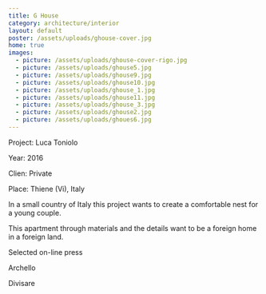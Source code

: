 ```yaml
---
title: G House
category: architecture/interior
layout: default
poster: /assets/uploads/ghouse-cover.jpg
home: true
images:
  - picture: /assets/uploads/ghouse-cover-rigo.jpg
  - picture: /assets/uploads/ghouse5.jpg
  - picture: /assets/uploads/ghouse9.jpg
  - picture: /assets/uploads/ghouse10.jpg
  - picture: /assets/uploads/ghouse_1.jpg
  - picture: /assets/uploads/ghouse11.jpg
  - picture: /assets/uploads/ghouse_3.jpg
  - picture: /assets/uploads/ghouse2.jpg
  - picture: /assets/uploads/ghoues6.jpg
---
```

Project: Luca Toniolo

Year: 2016

Clien: Private

Place: Thiene (Vi), Italy

In a small country of Italy this project wants to create a comfortable nest for a young couple.

This apartment through materials and the details want to be a foreign home in a foreign land.

Selected on-line press

Archello

Divisare



